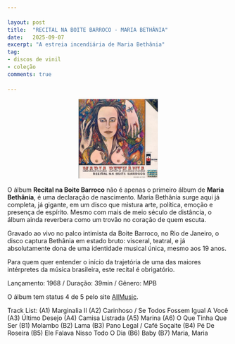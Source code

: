 ```yaml
---

layout: post
title:  "RECITAL NA BOITE BARROCO - MARIA BETHÂNIA"
date:   2025-09-07
excerpt: "A estreia incendiária de Maria Bethânia"
tag:
- discos de vinil
- coleção
comments: true

---
```

<p align="center">
<img src="https://raw.githubusercontent.com/marcelocamera/marcelocamera.github.io/refs/heads/master/assets/img/maria-bethania-recital-na-boite-barroco.png" width="180" height="180">
</p>

O álbum **Recital na Boite Barroco** não é apenas o primeiro álbum de **Maria Bethânia**, é uma declaração de nascimento. Maria Bethânia surge aqui já completa, já gigante, em um disco que mistura arte, política, emoção e presença de espírito. Mesmo com mais de meio século de distância, o álbum ainda reverbera como um trovão no coração de quem escuta.

Gravado ao vivo no palco intimista da Boite Barroco, no Rio de Janeiro, o disco captura Bethânia em estado bruto: visceral, teatral, e já absolutamente dona de uma identidade musical única, mesmo aos 19 anos.

Para quem quer entender o início da trajetória de uma das maiores intérpretes da música brasileira, este recital é obrigatório.

Lançamento: 1968 / Duração: 39min / Gênero: MPB

O álbum tem status 4 de 5 pelo site [AllMusic](https://www.allmusic.com/album/recital-na-boite-barroco-mw0000360476).

Track List:
(A1) Marginalia II
(A2) Carinhoso / Se Todos Fossem Igual A Você
(A3) Último Desejo
(A4) Camisa Listrada
(A5) Marina
(A6) O Que Tinha Que Ser
(B1) Molambo
(B2) Lama
(B3) Pano Legal / Café Soçaite
(B4) Pé De Roseira
(B5) Ele Falava Nisso Todo O Dia
(B6) Baby
(B7) Maria, Maria